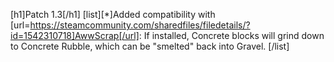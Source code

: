 [h1]Patch 1.3[/h1]
[list][*]Added compatibility with [url=https://steamcommunity.com/sharedfiles/filedetails/?id=1542310718]AwwScrap[/url]: If installed, Concrete blocks will grind down to Concrete Rubble, which can be "smelted" back into Gravel.
[/list]
